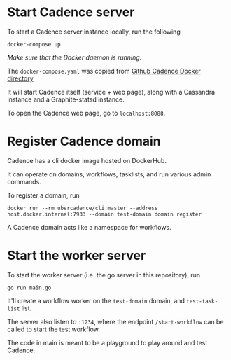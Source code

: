 # Start Cadence server

To start a Cadence server instance locally, run the following

```
docker-compose up
```

*Make sure that the Docker daemon is running.*

The `docker-compose.yaml` was copied from [Github Cadence Docker directory](https://github.com/uber/cadence/tree/master/docker)

It will start Cadence itself (service + web page), along with a Cassandra instance and a Graphite-statsd instance.

To open the Cadence web page, go to `localhost:8088`.

# Register Cadence domain
 
Cadence has a cli docker image hosted on DockerHub.

It can operate on domains, workflows, tasklists, and run various admin commands.

To register a domain, run 

```
docker run --rm ubercadence/cli:master --address host.docker.internal:7933 --domain test-domain domain register
```

A Cadence domain acts like a namespace for workflows.

# Start the worker server

To start the worker server (i.e. the go server in this repository), run 

```
go run main.go
```

It'll create a workflow worker on the `test-domain` domain, and `test-task-list` list.

The server also listen to `:1234`, where the endpoint `/start-workflow` can be called to start the test workflow.

The code in main is meant to be a playground to play around and test Cadence.